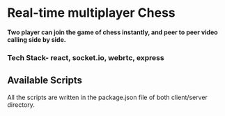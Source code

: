 
# Real-time multiplayer Chess  

**Two player can join the game of chess instantly,
and peer to peer video calling side by side.**

### **Tech Stack**-  react, socket.io, webrtc, express



## Available Scripts

All the scripts are written in the package.json file of both client/server directory.


